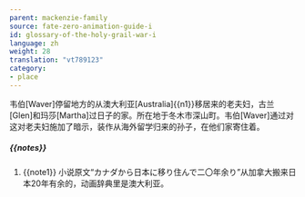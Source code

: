 ```yaml
---
parent: mackenzie-family
source: fate-zero-animation-guide-i
id: glossary-of-the-holy-grail-war-i
language: zh
weight: 28
translation: "vt789123"
category:
- place
---
```


韦伯[Waver]停留地方的从澳大利亚[Australia]{{n1}}移居来的老夫妇，古兰[Glen]和玛莎[Martha]过日子的家。所在地于冬木市深山町。韦伯[Waver]通过对这对老夫妇施加了暗示，装作从海外留学归来的孙子，在他们家寄住着。

##### {{notes}}

1. {{note1}} 小说原文“カナダから日本に移り住んで二〇年余り”从加拿大搬来日本20年有余的，动画辞典里是澳大利亚。
